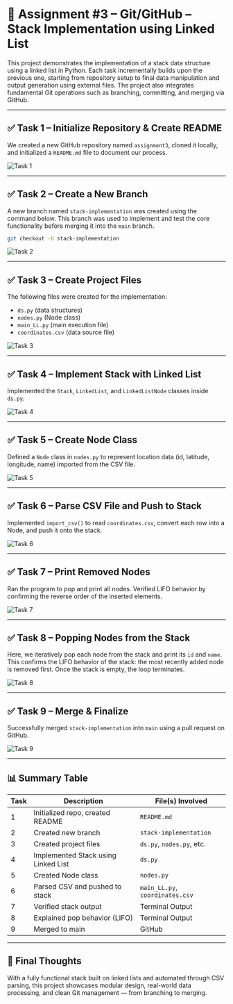 # 📘 Assignment #3 – Git/GitHub – Stack Implementation using Linked List

This project demonstrates the implementation of a stack data structure using a linked list in Python. Each task incrementally builds upon the previous one, starting from repository setup to final data manipulation and output generation using external files. The project also integrates fundamental Git operations such as branching, committing, and merging via GitHub.

---

## ✅ Task 1 – Initialize Repository & Create README

We created a new GitHub repository named `assignment3`, cloned it locally, and initialized a `README.md` file to document our process.

![Task 1](img/task1.png)

---

## ✅ Task 2 – Create a New Branch

A new branch named `stack-implementation` was created using the command below. This branch was used to implement and test the core functionality before merging it into the `main` branch.

```bash
git checkout -b stack-implementation
```

![Task 2](img/task2.png)

---

## ✅ Task 3 – Create Project Files

The following files were created for the implementation:
- `ds.py` (data structures)
- `nodes.py` (Node class)
- `main_LL.py` (main execution file)
- `coordinates.csv` (data source file)

![Task 3](img/task3.png)

---

## ✅ Task 4 – Implement Stack with Linked List

Implemented the `Stack`, `LinkedList`, and `LinkedListNode` classes inside `ds.py`.

![Task 4](img/task4.png)

---

## ✅ Task 5 – Create Node Class

Defined a `Node` class in `nodes.py` to represent location data (id, latitude, longitude, name) imported from the CSV file.

![Task 5](img/task5.png)

---

## ✅ Task 6 – Parse CSV File and Push to Stack

Implemented `import_csv()` to read `coordinates.csv`, convert each row into a Node, and push it onto the stack.

![Task 6](img/task6.png)

---

## ✅ Task 7 – Print Removed Nodes

Ran the program to pop and print all nodes. Verified LIFO behavior by confirming the reverse order of the inserted elements.

![Task 7](img/task7.png)

---

## ✅ Task 8 – Popping Nodes from the Stack

Here, we iteratively pop each node from the stack and print its `id` and `name`. This confirms the LIFO behavior of the stack: the most recently added node is removed first. Once the stack is empty, the loop terminates.

![Task 8](img/task8.png)

---

## ✅ Task 9 – Merge & Finalize

Successfully merged `stack-implementation` into `main` using a pull request on GitHub.

![Task 9](img/task9.png)

---

## 📊 Summary Table

| Task | Description                             | File(s) Involved     |
|------|-----------------------------------------|----------------------|
| 1    | Initialized repo, created README        | `README.md`          |
| 2    | Created new branch                      | `stack-implementation` |
| 3    | Created project files                   | `ds.py`, `nodes.py`, etc. |
| 4    | Implemented Stack using Linked List     | `ds.py`              |
| 5    | Created Node class                      | `nodes.py`           |
| 6    | Parsed CSV and pushed to stack          | `main_LL.py`, `coordinates.csv` |
| 7    | Verified stack output                   | Terminal Output      |
| 8    | Explained pop behavior (LIFO)           | Terminal Output      |
| 9    | Merged to main                          | GitHub               |

---

## 🎯 Final Thoughts

With a fully functional stack built on linked lists and automated through CSV parsing, this project showcases modular design, real-world data processing, and clean Git management — from branching to merging.


